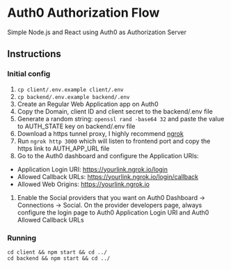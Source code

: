 # Auth0 Authorization Flow
Simple Node.js and React using Auth0 as Authorization Server

## Instructions

### Initial config
1) `cp client/.env.example client/.env`
1) `cp backend/.env.example backend/.env`
1) Create an Regular Web Application app on Auth0
1) Copy the Domain, client ID and client secret to the backend/.env file
1) Generate a random string: `openssl rand -base64 32` and paste the value to AUTH_STATE key on backend/.env file
1) Download a https tunnel proxy, I highly recommend [ngrok](https://ngrok.com/)
1) Run `ngrok http 3000` which will listen to frontend port and copy the https link to AUTH_APP_URL file
1) Go to the Auth0 dashboard and configure the Application URIs:
- Application Login URI: https://yourlink.ngrok.io/login
- Allowed Callback URLs: https://yourlink.ngrok.io/login/callback
- Allowed Web Origins: https://yourlink.ngrok.io
1) Enable the Social providers that you want on Auth0 Dashboard -> Connections -> Social. On the provider developers page, always configure the login page to Auth0 Application Login URI and Auth0 Allowed Callback URLs

### Running
```
cd client && npm start && cd ../
cd backend && npm start && cd ../
```
